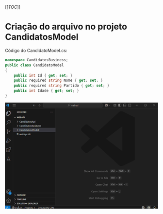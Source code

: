 [[_TOC_]]

# Criação do arquivo no projeto CandidatosModel

Código do CandidatoModel.cs:
```csharp
namespace CandidatosBusiness;
public class CandidatoModel
{
    public int Id { get; set; }
    public required string Nome { get; set; }
    public required string Partido { get; set; }
    public int Idade { get; set; }
}
```

![gifanimation.gif](/.attachments/gifanimation-946df558-c743-4c88-8dc5-06a062223cc0.gif)